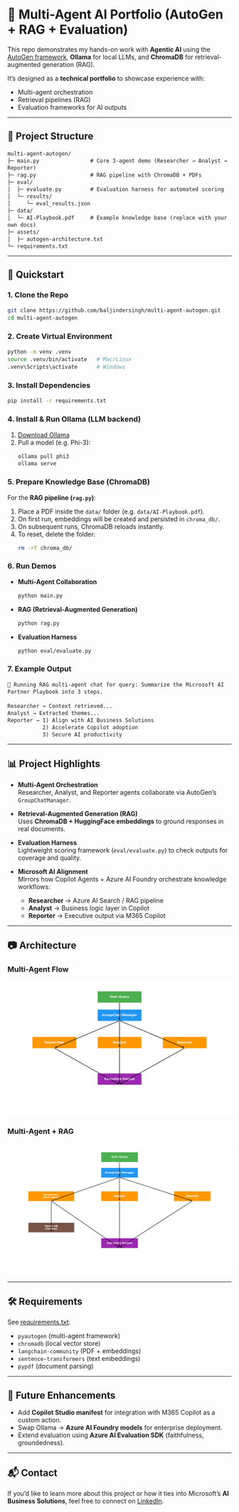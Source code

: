 # 🤖 Multi-Agent AI Portfolio (AutoGen + RAG + Evaluation)

This repo demonstrates my hands-on work with **Agentic AI** using the [AutoGen framework](https://github.com/microsoft/autogen), **Ollama** for local LLMs, and **ChromaDB** for retrieval-augmented generation (RAG).

It’s designed as a **technical portfolio** to showcase experience with:
- Multi-agent orchestration
- Retrieval pipelines (RAG)
- Evaluation frameworks for AI outputs

---

## 📂 Project Structure

```
multi-agent-autogen/
├─ main.py                # Core 3-agent demo (Researcher → Analyst → Reporter)
├─ rag.py                 # RAG pipeline with ChromaDB + PDFs
├─ eval/
│  ├─ evaluate.py         # Evaluation harness for automated scoring
│  └─ results/
│     └─ eval_results.json
├─ data/
│  └─ AI-Playbook.pdf     # Example knowledge base (replace with your own docs)
├─ assets/
│  ├─ autogen-architecture.txt
└─ requirements.txt
```

---

## 🚀 Quickstart

### 1. Clone the Repo
```bash
git clone https://github.com/baljindersingh/multi-agent-autogen.git
cd multi-agent-autogen
```

### 2. Create Virtual Environment
```bash
python -m venv .venv
source .venv/bin/activate   # Mac/Linux
.venv\Scripts\activate      # Windows
```

### 3. Install Dependencies
```bash
pip install -r requirements.txt
```

### 4. Install & Run Ollama (LLM backend)
1. [Download Ollama](https://ollama.ai/download)  
2. Pull a model (e.g. Phi-3):  
   ```bash
   ollama pull phi3
   ollama serve
   ```  

### 5. Prepare Knowledge Base (ChromaDB)
For the **RAG pipeline (`rag.py`)**:  
1. Place a PDF inside the `data/` folder (e.g. `data/AI-Playbook.pdf`).  
2. On first run, embeddings will be created and persisted in `chroma_db/`.  
3. On subsequent runs, ChromaDB reloads instantly.  
4. To reset, delete the folder:  
   ```bash
   rm -rf chroma_db/
   ```

### 6. Run Demos
- **Multi-Agent Collaboration**  
   ```bash
   python main.py
   ```  

- **RAG (Retrieval-Augmented Generation)**  
   ```bash
   python rag.py
   ```  

- **Evaluation Harness**  
   ```bash
   python eval/evaluate.py
   ```  

### 7. Example Output
```
🔎 Running RAG multi-agent chat for query: Summarize the Microsoft AI Partner Playbook into 3 steps.

Researcher → Context retrieved...
Analyst → Extracted themes...
Reporter → 1) Align with AI Business Solutions 
           2) Accelerate Copilot adoption 
           3) Secure AI productivity
```

---

## 📊 Project Highlights

- **Multi-Agent Orchestration**  
  Researcher, Analyst, and Reporter agents collaborate via AutoGen’s `GroupChatManager`.

- **Retrieval-Augmented Generation (RAG)**  
  Uses **ChromaDB + HuggingFace embeddings** to ground responses in real documents.  

- **Evaluation Harness**  
  Lightweight scoring framework (`eval/evaluate.py`) to check outputs for coverage and quality.  

- **Microsoft AI Alignment**  
  Mirrors how Copilot Agents + Azure AI Foundry orchestrate knowledge workflows:  
  - **Researcher** → Azure AI Search / RAG pipeline  
  - **Analyst** → Business logic layer in Copilot  
  - **Reporter** → Executive output via M365 Copilot  

---

## 📷 Architecture

### Multi-Agent Flow
![Multi-Agent Flow](assets/autogen-flow.png)

### Multi-Agent + RAG
![Multi-Agent RAG](assets/autogen-rag.png)

---

## 🛠️ Requirements

See [requirements.txt](requirements.txt):  
- `pyautogen` (multi-agent framework)  
- `chromadb` (local vector store)  
- `langchain-community` (PDF + embeddings)  
- `sentence-transformers` (text embeddings)  
- `pypdf` (document parsing)  

---

## 🔮 Future Enhancements
- Add **Copilot Studio manifest** for integration with M365 Copilot as a custom action.  
- Swap Ollama → **Azure AI Foundry models** for enterprise deployment.  
- Extend evaluation using **Azure AI Evaluation SDK** (faithfulness, groundedness).  

---

## 📬 Contact
If you’d like to learn more about this project or how it ties into Microsoft’s **AI Business Solutions**, feel free to connect on [LinkedIn](https://linkedin.com/in/baljindersingh).  

